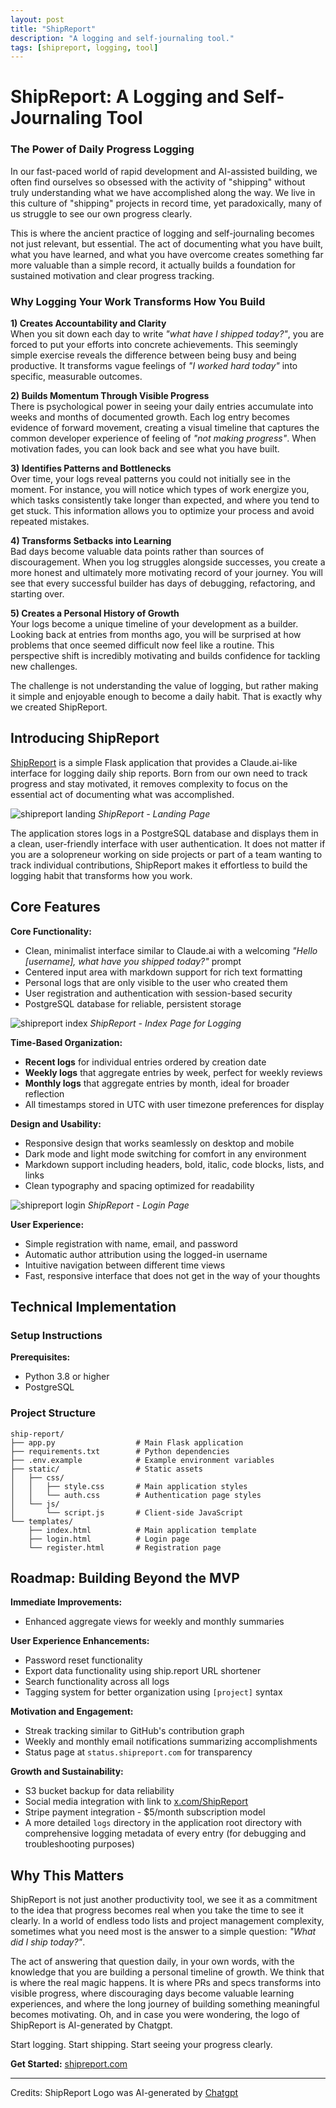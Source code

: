 ```yaml
---
layout: post
title: "ShipReport"
description: "A logging and self-journaling tool."
tags: [shipreport, logging, tool]
---
```


# ShipReport: A Logging and Self-Journaling Tool

### The Power of Daily Progress Logging

In our fast-paced world of rapid development and AI-assisted building, we often find ourselves so obsessed with the activity of "shipping" without truly understanding what we have accomplished along the way. We live in this culture of "shipping" projects in record time, yet paradoxically, many of us struggle to see our own progress clearly.

This is where the ancient practice of logging and self-journaling becomes not just relevant, but essential. The act of documenting what you have built, what you have learned, and what you have overcome creates something far more valuable than a simple record, it actually builds a foundation for sustained motivation and clear progress tracking.

### Why Logging Your Work Transforms How You Build

**1) Creates Accountability and Clarity**    
When you sit down each day to write *"what have I shipped today?"*, you are forced to put your efforts into concrete achievements. This seemingly simple exercise reveals the difference between being busy and being productive. It transforms vague feelings of *"I worked hard today"* into specific, measurable outcomes.

**2) Builds Momentum Through Visible Progress**  
There is psychological power in seeing your daily entries accumulate into weeks and months of documented growth. Each log entry becomes evidence of forward movement, creating a visual timeline that captures the common developer experience of feeling of *"not making progress"*. When motivation fades, you can look back and see what you have built.

**3) Identifies Patterns and Bottlenecks**  
 Over time, your logs reveal patterns you could not initially see in the moment. For instance, you will notice which types of work energize you, which tasks consistently take longer than expected, and where you tend to get stuck. This information allows you to optimize your process and avoid repeated mistakes.

**4) Transforms Setbacks into Learning**  
Bad days become valuable data points rather than sources of discouragement. When you log struggles alongside successes, you create a more honest and ultimately more motivating record of your journey. You will see that every successful builder has days of debugging, refactoring, and starting over.

**5) Creates a Personal History of Growth**  
Your logs become a unique timeline of your development as a builder. Looking back at entries from months ago, you will be surprised at how problems that once seemed difficult now feel like a routine. This perspective shift is incredibly motivating and builds confidence for tackling new challenges.

The challenge is not understanding the value of logging, but rather making it simple and enjoyable enough to become a daily habit. That is exactly why we created ShipReport.

## Introducing ShipReport

[ShipReport](https://shipreport.com) is a simple Flask application that provides a Claude.ai-like interface for logging daily ship reports. Born from our own need to track progress and stay motivated, it removes complexity to focus on the essential act of documenting what was accomplished.

![shipreport landing](/assets/img/shipreport/shipreport_landing.png)
*ShipReport - Landing Page*

The application stores logs in a PostgreSQL database and displays them in a clean, user-friendly interface with user authentication. It does not matter if you are a solopreneur working on side projects or part of a team wanting to track individual contributions, ShipReport makes it effortless to build the logging habit that transforms how you work.

## Core Features

**Core Functionality:**
- Clean, minimalist interface similar to Claude.ai with a welcoming *"Hello [username], what have you shipped today?"* prompt
- Centered input area with markdown support for rich text formatting
- Personal logs that are only visible to the user who created them
- User registration and authentication with session-based security
- PostgreSQL database for reliable, persistent storage

![shipreport index](/assets/img/shipreport/shipreport_index.png)
*ShipReport - Index Page for Logging*

**Time-Based Organization:**
- **Recent logs** for individual entries ordered by creation date
- **Weekly logs** that aggregate entries by week, perfect for weekly reviews
- **Monthly logs** that aggregate entries by month, ideal for broader reflection
- All timestamps stored in UTC with user timezone preferences for display

**Design and Usability:**
- Responsive design that works seamlessly on desktop and mobile
- Dark mode and light mode switching for comfort in any environment
- Markdown support including headers, bold, italic, code blocks, lists, and links
- Clean typography and spacing optimized for readability

![shipreport login](/assets/img/shipreport/shipreport_login.png)
*ShipReport - Login Page*

**User Experience:**
- Simple registration with name, email, and password
- Automatic author attribution using the logged-in username
- Intuitive navigation between different time views
- Fast, responsive interface that does not get in the way of your thoughts

## Technical Implementation

### Setup Instructions

**Prerequisites:**
- Python 3.8 or higher
- PostgreSQL

### Project Structure

```
ship-report/
├── app.py                  # Main Flask application
├── requirements.txt        # Python dependencies
├── .env.example            # Example environment variables
├── static/                 # Static assets
│   ├── css/
│   │   ├── style.css       # Main application styles
│   │   └── auth.css        # Authentication page styles
│   └── js/
│       └── script.js       # Client-side JavaScript
└── templates/
    ├── index.html          # Main application template
    ├── login.html          # Login page
    └── register.html       # Registration page
```

## Roadmap: Building Beyond the MVP

**Immediate Improvements:**
- Enhanced aggregate views for weekly and monthly summaries

**User Experience Enhancements:**
- Password reset functionality
- Export data functionality using ship.report URL shortener
- Search functionality across all logs
- Tagging system for better organization using `[project]` syntax

**Motivation and Engagement:**
- Streak tracking similar to GitHub's contribution graph
- Weekly and monthly email notifications summarizing accomplishments
- Status page at `status.shipreport.com` for transparency

**Growth and Sustainability:**
- S3 bucket backup for data reliability
- Social media integration with link to [x.com/ShipReport](https://x.com/shipreport)
- Stripe payment integration - $5/month subscription model
- A more detailed `logs` directory in the application root directory with comprehensive logging metadata of every entry (for debugging and troubleshooting purposes)

## Why This Matters

ShipReport is not just another productivity tool, we see it as a commitment to the idea that progress becomes real when you take the time to see it clearly. In a world of endless todo lists and project management complexity, sometimes what you need most is the answer to a simple question: *"What did I ship today?"*.

The act of answering that question daily, in your own words, with the knowledge that you are building a personal timeline of growth. We think that is where the real magic happens. It is where PRs and specs transforms into visible progress, where discouraging days become valuable learning experiences, and where the long journey of building something meaningful becomes motivating. Oh, and in case you were wondering, the logo of ShipReport is AI-generated by Chatgpt.

Start logging. Start shipping. Start seeing your progress clearly.

**Get Started:** [shipreport.com](https://shipreport.com)

---
Credits: ShipReport Logo was AI-generated by [Chatgpt](https://chatgpt.com)